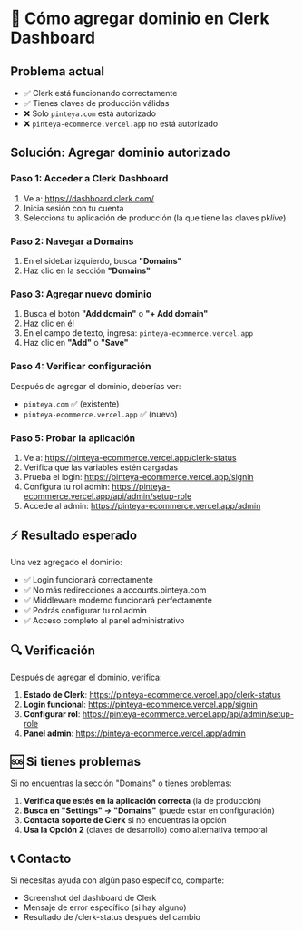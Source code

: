 # 🔧 Cómo agregar dominio en Clerk Dashboard

## Problema actual

- ✅ Clerk está funcionando correctamente
- ✅ Tienes claves de producción válidas
- ❌ Solo `pinteya.com` está autorizado
- ❌ `pinteya-ecommerce.vercel.app` no está autorizado

## Solución: Agregar dominio autorizado

### Paso 1: Acceder a Clerk Dashboard

1. Ve a: https://dashboard.clerk.com/
2. Inicia sesión con tu cuenta
3. Selecciona tu aplicación de producción (la que tiene las claves pk*live*)

### Paso 2: Navegar a Domains

1. En el sidebar izquierdo, busca **"Domains"**
2. Haz clic en la sección **"Domains"**

### Paso 3: Agregar nuevo dominio

1. Busca el botón **"Add domain"** o **"+ Add domain"**
2. Haz clic en él
3. En el campo de texto, ingresa: `pinteya-ecommerce.vercel.app`
4. Haz clic en **"Add"** o **"Save"**

### Paso 4: Verificar configuración

Después de agregar el dominio, deberías ver:

- `pinteya.com` ✅ (existente)
- `pinteya-ecommerce.vercel.app` ✅ (nuevo)

### Paso 5: Probar la aplicación

1. Ve a: https://pinteya-ecommerce.vercel.app/clerk-status
2. Verifica que las variables estén cargadas
3. Prueba el login: https://pinteya-ecommerce.vercel.app/signin
4. Configura tu rol admin: https://pinteya-ecommerce.vercel.app/api/admin/setup-role
5. Accede al admin: https://pinteya-ecommerce.vercel.app/admin

## ⚡ Resultado esperado

Una vez agregado el dominio:

- ✅ Login funcionará correctamente
- ✅ No más redirecciones a accounts.pinteya.com
- ✅ Middleware moderno funcionará perfectamente
- ✅ Podrás configurar tu rol admin
- ✅ Acceso completo al panel administrativo

## 🔍 Verificación

Después de agregar el dominio, verifica:

1. **Estado de Clerk**: https://pinteya-ecommerce.vercel.app/clerk-status
2. **Login funcional**: https://pinteya-ecommerce.vercel.app/signin
3. **Configurar rol**: https://pinteya-ecommerce.vercel.app/api/admin/setup-role
4. **Panel admin**: https://pinteya-ecommerce.vercel.app/admin

## 🆘 Si tienes problemas

Si no encuentras la sección "Domains" o tienes problemas:

1. **Verifica que estés en la aplicación correcta** (la de producción)
2. **Busca en "Settings" → "Domains"** (puede estar en configuración)
3. **Contacta soporte de Clerk** si no encuentras la opción
4. **Usa la Opción 2** (claves de desarrollo) como alternativa temporal

## 📞 Contacto

Si necesitas ayuda con algún paso específico, comparte:

- Screenshot del dashboard de Clerk
- Mensaje de error específico (si hay alguno)
- Resultado de /clerk-status después del cambio
